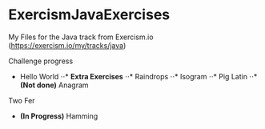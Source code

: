 # ExercismJavaExercises

My Files for the Java track from Exercism.io (https://exercism.io/my/tracks/java)

Challenge progress

* Hello World
 ⋅⋅* **Extra Exercises**
 ⋅⋅* Raindrops
 ⋅⋅* Isogram
 ⋅⋅* Pig Latin
 ⋅⋅* **(Not done)** Anagram 
 
Two Fer

* **(In Progress)** Hamming

